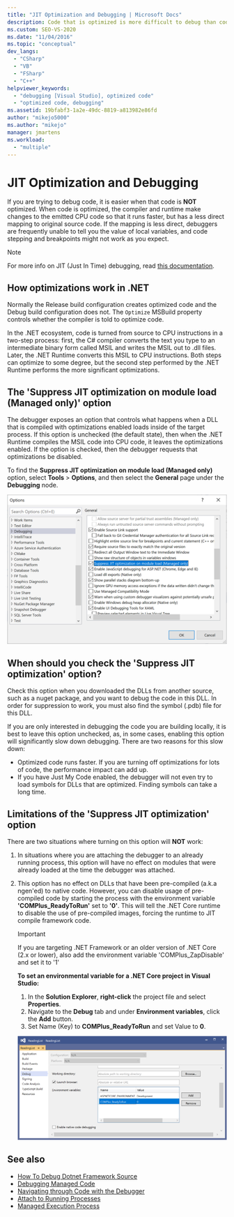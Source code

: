 ```yaml
---
title: "JIT Optimization and Debugging | Microsoft Docs"
description: Code that is optimized is more difficult to debug than code that isn't. Learn about JIT optimization, and about when and how to suppress it.
ms.custom: SEO-VS-2020
ms.date: "11/04/2016"
ms.topic: "conceptual"
dev_langs:
  - "CSharp"
  - "VB"
  - "FSharp"
  - "C++"
helpviewer_keywords:
  - "debugging [Visual Studio], optimized code"
  - "optimized code, debugging"
ms.assetid: 19bfabf3-1a2e-49dc-8819-a813982e86fd
author: "mikejo5000"
ms.author: "mikejo"
manager: jmartens
ms.workload:
  - "multiple"
---
```

# JIT Optimization and Debugging
If you are trying to debug code, it is easier when that code is **NOT** optimized. When code is optimized, the compiler and runtime make changes to the emitted CPU code so that it runs faster, but has a less direct mapping to original source code. If the mapping is less direct, debuggers are frequently unable to tell you the value of local variables, and code stepping and breakpoints might not work as you expect.

> [!NOTE]
> For more info on JIT (Just In Time) debugging, read [this documentation](../debugger/debug-using-the-just-in-time-debugger.md).

## How optimizations work in .NET 
Normally the Release build configuration creates optimized code and the Debug build configuration does not. The `Optimize` MSBuild property controls whether the compiler is told to optimize code.

In the .NET ecosystem, code is turned from source to CPU instructions in a two-step process: first, the C# compiler converts the text you type to an intermediate binary form called MSIL and writes the MSIL out to .dll files. Later, the .NET Runtime converts this MSIL to CPU instructions. Both steps can optimize to some degree, but the second step performed by the .NET Runtime performs the more significant optimizations.

## The 'Suppress JIT optimization on module load (Managed only)' option
The debugger exposes an option that controls what happens when a DLL that is compiled with optimizations enabled loads inside of the target process. If this option is unchecked (the default state), then when the .NET Runtime compiles the MSIL code into CPU code, it leaves the optimizations enabled. If the option is checked, then the debugger requests that optimizations be disabled.

To find the **Suppress JIT optimization on module load (Managed only)** option, select **Tools** > **Options**, and then select the **General** page under the **Debugging** node.

![Suppress JIT Optimization](../debugger/media/suppress-jit-tool-options.png "Suppress JIT Optimization")

## When should you check the 'Suppress JIT optimization' option?
Check this option when you downloaded the DLLs from another source, such as a nuget package, and you want to debug the code in this DLL. In order for suppression to work, you must also find the symbol (.pdb) file for this DLL.

If you are only interested in debugging the code you are building locally, it is best to leave this option unchecked, as, in some cases, enabling this option will significantly slow down debugging. There are two reasons for this slow down:

* Optimized code runs faster. If you are turning off optimizations for lots of code, the performance impact can add up.
* If you have Just My Code enabled, the debugger will not even try to load symbols for DLLs that are optimized. Finding symbols can take a long time.

## Limitations of the 'Suppress JIT optimization' option 
There are two situations where turning on this option will **NOT** work:

1. In situations where you are attaching the debugger to an already running process, this option will have no effect on modules that were already loaded at the time the debugger was attached.
2. This option has no effect on DLLs that have been pre-compiled (a.k.a ngen'ed) to native code. However, you can disable usage of pre-compiled code by starting the process with the environment variable **'COMPlus_ReadyToRun'** set to **'0'**. This will tell the .NET Core runtime to disable the use of pre-compiled images, forcing the runtime to JIT compile framework code. 

    > [!IMPORTANT]
    > If you are targeting .NET Framework or an older version of .NET Core (2.x or lower), also add the environment variable 'COMPlus_ZapDisable' and set it to '1'

    **To set an environmental variable for a .NET Core project in Visual Studio:**
    1. In the **Solution Explorer**, **right-click** the project file and select **Properties**.
    2. Navigate to the **Debug** tab and under **Environment variables**, click the **Add** button.
    3. Set Name (Key) to **COMPlus_ReadyToRun** and set Value to **0**.

    ![Set COMPlus_ReadyToRun environment variable](../debugger/media/environment-variables-debug-menu.png "Set COMPlus_ReadyToRun environment variable")

## See also
- [How To Debug Dotnet Framework Source](../debugger/how-to-debug-dotnet-framework-source.md)
- [Debugging Managed Code](../debugger/debugging-managed-code.md)
- [Navigating through Code with the Debugger](../debugger/navigating-through-code-with-the-debugger.md)
- [Attach to Running Processes](../debugger/attach-to-running-processes-with-the-visual-studio-debugger.md)
- [Managed Execution Process](/dotnet/standard/managed-execution-process)
